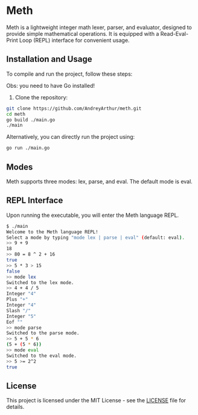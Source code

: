 # Meth

Meth is a lightweight integer math lexer, parser, and evaluator, designed to provide simple mathematical operations. It is equipped with a Read-Eval-Print Loop (REPL) interface for convenient usage.

## Installation and Usage

To compile and run the project, follow these steps:

Obs: you need to have Go installed!

1. Clone the repository:

```bash
git clone https://github.com/AndreyArthur/meth.git
cd meth
go build ./main.go
./main
```

Alternatively, you can directly run the project using:

```bash
go run ./main.go
```

## Modes

Meth supports three modes: lex, parse, and eval. The default mode is eval.

## REPL Interface

Upon running the executable, you will enter the Meth language REPL.

```bash
$ ./main
Welcome to the Meth language REPL!
Select a mode by typing "mode lex | parse | eval" (default: eval).
>> 9 + 9
18
>> 80 = 8 ^ 2 + 16
true
>> 5 * 3 > 15
false
>> mode lex
Switched to the lex mode.
>> 4 + 4 / 5
Integer "4"
Plus "+"
Integer "4"
Slash "/"
Integer "5"
Eof ""
>> mode parse
Switched to the parse mode.
>> 5 + 5 * 6
(5 + (5 * 6))
>> mode eval
Switched to the eval mode.
>> 5 >= 2^2  
true
```
## License

This project is licensed under the MIT License - see the [LICENSE](./LICENSE) file for details.

